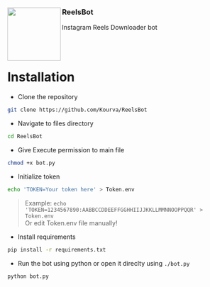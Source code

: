 <h3 align=left>
    <img align="left" src="https://www.pngmart.com/files/13/Instagram-Logo-Transparent-Images-PNG.png" width=120 />
    <h3><b>ReelsBot</b></h3>
    <p>Instagram Reels Downloader bot</p>
</h3>
<br><br>

# Installation
+ Clone the repository
```bash
git clone https://github.com/Kourva/ReelsBot
```
+ Navigate to files directory
```bash
cd ReelsBot
```
+ Give Execute permission to main file
```bash
chmod +x bot.py
```
+ Initialize token
```bash
echo 'TOKEN=Your token here' > Token.env
```
> Example: `echo 'TOKEN=1234567890:AABBCCDDEEFFGGHHIIJJKKLLMMNNOOPPQQR' > Token.env`                                       
> Or edit Token.env file manually!
+ Install requirements
```bash
pip install -r requirements.txt
```
+ Run the bot using python or open it direclty using `./bot.py`
```bash
python bot.py
```
